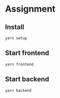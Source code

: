 # Assignment

## Install

```
yarn setup
```

## Start frontend

```
yarn frontend
```

## Start backend

```
yarn backend
```
